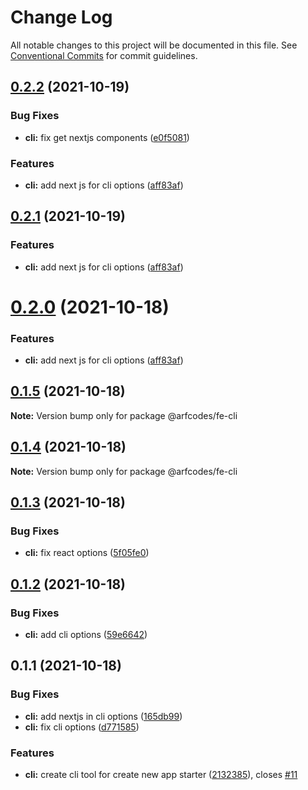 # Change Log

All notable changes to this project will be documented in this file.
See [Conventional Commits](https://conventionalcommits.org) for commit guidelines.

## [0.2.2](https://github.com/arfcodes/frontend-toolkit/compare/@arfcodes/fe-cli@0.1.5...@arfcodes/fe-cli@0.2.2) (2021-10-19)


### Bug Fixes

* **cli:** fix get nextjs components ([e0f5081](https://github.com/arfcodes/frontend-toolkit/commit/e0f508131fdd6f1c0ea0bee4f3d060511b977fa4))


### Features

* **cli:** add next js for cli options ([aff83af](https://github.com/arfcodes/frontend-toolkit/commit/aff83af393e04c65fd04fa7fdbc24e867cf38453))





## [0.2.1](https://github.com/arfcodes/frontend-toolkit/compare/@arfcodes/fe-cli@0.1.5...@arfcodes/fe-cli@0.2.1) (2021-10-19)


### Features

* **cli:** add next js for cli options ([aff83af](https://github.com/arfcodes/frontend-toolkit/commit/aff83af393e04c65fd04fa7fdbc24e867cf38453))





# [0.2.0](https://github.com/arfcodes/frontend-toolkit/compare/@arfcodes/fe-cli@0.1.5...@arfcodes/fe-cli@0.2.0) (2021-10-18)


### Features

* **cli:** add next js for cli options ([aff83af](https://github.com/arfcodes/frontend-toolkit/commit/aff83af393e04c65fd04fa7fdbc24e867cf38453))





## [0.1.5](https://github.com/arfcodes/frontend-toolkit/compare/@arfcodes/fe-cli@0.1.4...@arfcodes/fe-cli@0.1.5) (2021-10-18)

**Note:** Version bump only for package @arfcodes/fe-cli





## [0.1.4](https://github.com/arfcodes/frontend-toolkit/compare/@arfcodes/fe-cli@0.1.3...@arfcodes/fe-cli@0.1.4) (2021-10-18)

**Note:** Version bump only for package @arfcodes/fe-cli





## [0.1.3](https://github.com/arfcodes/frontend-toolkit/compare/@arfcodes/fe-cli@0.1.2...@arfcodes/fe-cli@0.1.3) (2021-10-18)


### Bug Fixes

* **cli:** fix react options ([5f05fe0](https://github.com/arfcodes/frontend-toolkit/commit/5f05fe0cdd44e89522dedc492d6e2a91231cf4c4))





## [0.1.2](https://github.com/arfcodes/frontend-toolkit/compare/@arfcodes/fe-cli@0.1.1...@arfcodes/fe-cli@0.1.2) (2021-10-18)


### Bug Fixes

* **cli:** add cli options ([59e6642](https://github.com/arfcodes/frontend-toolkit/commit/59e664257720fd28c509d62c66b36f16527a32cc))





## 0.1.1 (2021-10-18)


### Bug Fixes

* **cli:** add nextjs in cli options ([165db99](https://github.com/arfcodes/frontend-toolkit/commit/165db996c4969653b2622b2ea9801bbc13349c72))
* **cli:** fix cli options ([d771585](https://github.com/arfcodes/frontend-toolkit/commit/d7715854fb2bb143154dff20aa0e65a29ed2b65d))


### Features

* **cli:** create cli tool for create new app starter ([2132385](https://github.com/arfcodes/frontend-toolkit/commit/2132385e7b450335e033c1545eff3adf2968fc76)), closes [#11](https://github.com/arfcodes/frontend-toolkit/issues/11)
